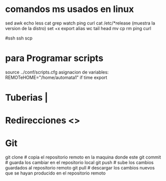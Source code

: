 
# comandos ms usados en linux
sed
awk
echo
less
cat
grep
watch
ping
curl
cat /etc/*release (muestra la version de la distro)
set +x
export
alias
wc
tail
head
mv
cp
rm
ping
curl

#ssh
ssh
scp

# para Programar scripts
source ../conf/scripts.cfg
asignacion de variables:
REMOTeHOME="/home/automata1"
if
time
export

# Tuberias |
# Redirecciones <> 



# Git
git clone # copia el repositorio remoto en la maquina donde este
git commit # guarda los cambiar en el repositorio local
git push # sube los cambios guardados al repositorio remoto
git pull # descargar los cambios nuevos que se hayan producido en el repositorio remoto

